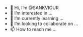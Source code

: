 - 👋 Hi, I’m @SANKVIOUR
- 👀 I’m interested in ...
- 🌱 I’m currently learning ...
- 💞️ I’m looking to collaborate on ...
- 📫 How to reach me ...

<!---
SANKVIOUR/SANKVIOUR is a ✨ special ✨ repository because its `README.md` (this file) appears on your GitHub profile.
You can click the Preview link to take a look at your changes.
--->
